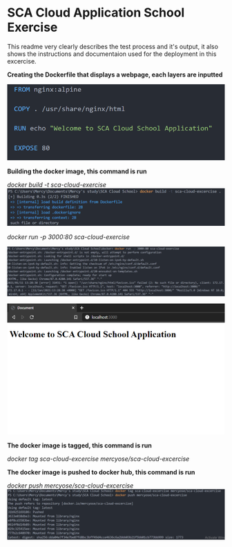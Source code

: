 # SCA Cloud Application School Exercise

This readme very clearly describes the test process and it's output, it also shows the instructions and documentaion used for the deployment in this excercise.

**Creating the Dockerfile that displays a webpage, each layers are inputted**

![dockerfile](img/docker1.png)

**Building the docker image, this command is run**

*docker build -t sca-cloud-exercise*
![dockerimage](img/dockerimage.png)

*docker run -p 3000:80 sca-cloud-exercise*

![dockerrun](img/run.png)

![webpage](img/web.png)

**The docker image is tagged, this command is run**

*docker tag sca-cloud-excercise mercyose/sca-cloud-excercise*

**The docker image is pushed to docker hub, this command is run**

*docker push mercyose/sca-cloud-excercise*
![](img/dockerpush.PNG)

